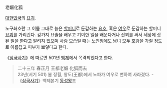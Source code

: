 老嫗化狐

[대한민국](%EB%8C%80%ED%95%9C%EB%AF%BC%EA%B5%AD.md)의
[요괴](%EC%9A%94%EA%B4%B4.md).

노구화호란 그 이름 그대로 늙은 [할머니](%ED%95%A0%EB%A8%B8%EB%8B%88.md)로 둔갑하는
[요호](%EC%9A%94%ED%98%B8.md), 혹은 [여우](%EC%97%AC%EC%9A%B0.md)로 둔갑하는 할머니
[요괴](%EC%9A%94%EA%B4%B4.md)를 가리킨다. 갖가지 요술을 배우고 기이한 일을 배운다거나 잔꾀를 써서 세상에 삿된
일을 한다고 알려져 있으며 사람 모습일 때는 노인임에도 남녀 모두 호감을 가질 정도로 아름답고 피부가 뽀얗다고 한다.

《[삼국사기](%EC%82%BC%EA%B5%AD%EC%82%AC%EA%B8%B0.md)》에 따르면 501년
[백제](%EB%B0%B1%EC%A0%9C.md)에서 목격되었다고 한다.

> 二十三年 春正月 王都老嫗 化狐而去  
23년(서기 501) 봄 정월, 왕도(王都)에서 노파가 여우로 변하여 사라졌다. -
《[삼국사기](%EC%82%BC%EA%B5%AD%EC%82%AC%EA%B8%B0.md)》백제본기
[동성왕](%EB%8F%99%EC%84%B1%EC%99%95.md)조




